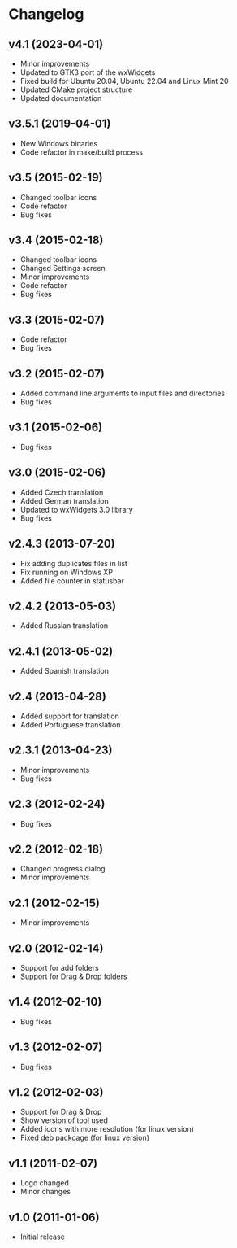 # Changelog

## v4.1 (2023-04-01)

- Minor improvements
- Updated to GTK3 port of the wxWidgets
- Fixed build for Ubuntu 20.04, Ubuntu 22.04 and Linux Mint 20
- Updated CMake project structure
- Updated documentation

## v3.5.1 (2019-04-01)

- New Windows binaries
- Code refactor in make/build process

## v3.5 (2015-02-19)

- Changed toolbar icons
- Code refactor
- Bug fixes

## v3.4 (2015-02-18)

- Changed toolbar icons
- Changed Settings screen
- Minor improvements
- Code refactor
- Bug fixes

## v3.3 (2015-02-07)

- Code refactor
- Bug fixes

## v3.2 (2015-02-07)

- Added command line arguments to input files and directories
- Bug fixes

## v3.1 (2015-02-06)

- Bug fixes

## v3.0 (2015-02-06)

- Added Czech translation
- Added German translation
- Updated to wxWidgets 3.0 library
- Bug fixes

## v2.4.3 (2013-07-20)

- Fix adding duplicates files in list
- Fix running on Windows XP
- Added file counter in statusbar

## v2.4.2 (2013-05-03)

- Added Russian translation

## v2.4.1 (2013-05-02)

- Added Spanish translation

## v2.4 (2013-04-28)

- Added support for translation
- Added Portuguese translation

## v2.3.1 (2013-04-23)

- Minor improvements
- Bug fixes

## v2.3 (2012-02-24)

- Bug fixes

## v2.2 (2012-02-18)

- Changed progress dialog
- Minor improvements

## v2.1 (2012-02-15)

- Minor improvements

## v2.0 (2012-02-14)

- Support for add folders
- Support for Drag & Drop folders

## v1.4 (2012-02-10)

- Bug fixes

## v1.3 (2012-02-07)

- Bug fixes

## v1.2 (2012-02-03)

- Support for Drag & Drop
- Show version of tool used
- Added icons with more resolution (for linux version)
- Fixed deb packcage (for linux version)

## v1.1 (2011-02-07)

- Logo changed
- Minor changes

## v1.0 (2011-01-06)

- Initial release
